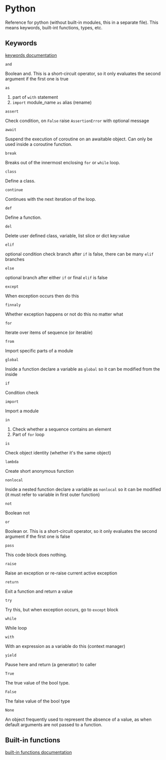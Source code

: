 # Python
Reference for python (without built-in modules, this in a separate file). This means keywords, built-int functions, types, etc.

## Keywords
[keywords documentation](https://docs.python.org/pl/3/reference/lexical_analysis.html#keywords)

`and`

Boolean and. This is a short-circuit operator, so it only evaluates the second argument if the first one is true

`as`
1. part of `with` statement
2. `import` module_name `as` alias (rename)

`assert`

Check condition, on `False` raise `AssertionError` with optional message

`await`

Suspend the execution of coroutine on an awaitable object. Can only be used inside a coroutine function.

`break`

Breaks out of the innermost enclosing `for` or `while` loop.

`class`

Define a class.

`continue`

Continues with the next iteration of the loop.

`def`

Define a function.

`del`

Delete user defined class, variable, list slice or dict key:value

`elif`

optional condition check branch after `if` is false, there can be many `elif` branches

`else`

optional branch after either `if` or final `elif` is false

`except`

When exception occurs then do this

`finnaly`

Whether exception happens or not do this no matter what

`for`

Iterate over items of sequence (or iterable)

`from`

Import specific parts of a module

`global`

Inside a function declare a variable as `global` so it can be modified from the inside

`if`

Condition check

`import`

Import a module

`in`
1. Check whether a sequence contains an element
2. Part of `for` loop

`is`

Check object identity (whether it's the same object)

`lambda`

Create short anonymous function

`nonlocal`

Inside a nested function declare a variable as `nonlocal` so it can be modified (it must refer to variable in first outer function)

`not`

Boolean not

`or`

Boolean or. This is a short-circuit operator, so it only evaluates the second argument if the first one is false

`pass`

This code block does nothing.

`raise`

Raise an exception or re-raise current active exception

`return`

Exit a function and return a value

`try`

Try this, but when exception occurs, go to `except` block

`while`

While loop

`with`

With an expression as a variable do this (context manager)


`yield`

Pause here and return (a generator) to caller

`True`

The true value of the bool type.

`False`

The false value of the bool type

`None`

An object frequently used to represent the absence of a value, as when default arguments are not passed to a function.



## Built-in functions
[built-in functions documentation](https://docs.python.org/3/library/functions.html)